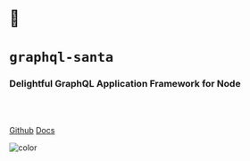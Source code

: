 # 🎄

# `graphql-santa`

### Delightful GraphQL Application Framework for Node

<br>
<br>

[Github](https://github.com/prisma-labs/graphql-santa)
[Docs](/README)

<!-- background color -->

![color](#2F2C40)
